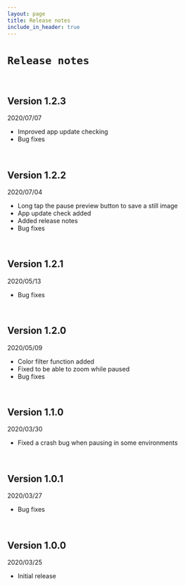 ```yaml
---
layout: page
title: Release notes
include_in_header: true
---
```


# `Release notes`
<br>

## **Version 1.2.3**
2020/07/07
- Improved app update checking
- Bug fixes

<br>

## **Version 1.2.2**
2020/07/04
- Long tap the pause preview button to save a still image
- App update check added
- Added release notes
- Bug fixes

<br>

## **Version 1.2.1**
2020/05/13
- Bug fixes

<br>

## **Version 1.2.0**
2020/05/09
- Color filter function added
- Fixed to be able to zoom while paused
- Bug fixes

<br>

## **Version 1.1.0**
2020/03/30
- Fixed a crash bug when pausing in some environments

<br>

## **Version 1.0.1**
2020/03/27
- Bug fixes

<br>

## **Version 1.0.0**
2020/03/25
- Initial release

<br>